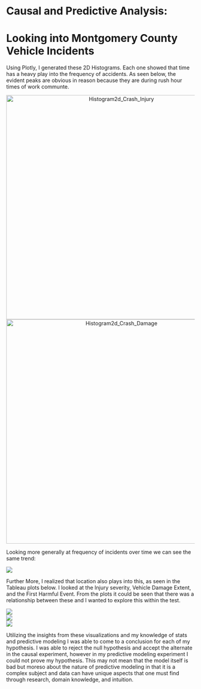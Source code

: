 # Causal and Predictive Analysis:
# Looking into Montgomery County Vehicle Incidents

Using Plotly, I generated these 2D Histograms. Each one showed that time has a heavy play into the frequency of accidents. As seen below, the evident peaks are obvious in reason because they are during rush hour times of work communte. 

<div>
    <a href="https://plot.ly/~mmadhu94/4/?share_key=bfWCNtMNB0bMMp3hYelsgA" target="_blank" title="Histogram2d_Crash_Injury" style="display: block; text-align: center;"><img src="https://plot.ly/~mmadhu94/4.png?share_key=bfWCNtMNB0bMMp3hYelsgA" alt="Histogram2d_Crash_Injury" style="max-width: 100%;width: 600px;"  width="600" onerror="this.onerror=null;this.src='https://plot.ly/404.png';" /></a>
    <script data-plotly="mmadhu94:4" sharekey-plotly="bfWCNtMNB0bMMp3hYelsgA" src="https://plot.ly/embed.js" async></script>
</div>

<div>
    <a href="https://plot.ly/~mmadhu94/6/?share_key=uwqLY3nxKUsg8kh69Lvggd" target="_blank" title="Histogram2d_Crash_Damage" style="display: block; text-align: center;"><img src="https://plot.ly/~mmadhu94/6.png?share_key=uwqLY3nxKUsg8kh69Lvggd" alt="Histogram2d_Crash_Damage" style="max-width: 100%;width: 600px;"  width="600" onerror="this.onerror=null;this.src='https://plot.ly/404.png';" /></a>
    <script data-plotly="mmadhu94:6" sharekey-plotly="uwqLY3nxKUsg8kh69Lvggd" src="https://plot.ly/embed.js" async></script>
</div>


Looking more generally at frequency of incidents over time we can see the same trend:

<div class='tableauPlaceholder' id='viz1548950809547' style='position: relative'><noscript><a href='#'><img alt=' ' src='https:&#47;&#47;public.tableau.com&#47;static&#47;images&#47;Fr&#47;FrequencyofCrashesbyHourofDay&#47;Sheet2&#47;1_rss.png' style='border: none' /></a></noscript><object class='tableauViz'  style='display:none;'><param name='host_url' value='https%3A%2F%2Fpublic.tableau.com%2F' /> <param name='embed_code_version' value='3' /> <param name='site_root' value='' /><param name='name' value='FrequencyofCrashesbyHourofDay&#47;Sheet2' /><param name='tabs' value='no' /><param name='toolbar' value='yes' /><param name='static_image' value='https:&#47;&#47;public.tableau.com&#47;static&#47;images&#47;Fr&#47;FrequencyofCrashesbyHourofDay&#47;Sheet2&#47;1.png' /> <param name='animate_transition' value='yes' /><param name='display_static_image' value='yes' /><param name='display_spinner' value='yes' /><param name='display_overlay' value='yes' /><param name='display_count' value='yes' /></object></div>                <script type='text/javascript'>                    var divElement = document.getElementById('viz1548950809547');                    var vizElement = divElement.getElementsByTagName('object')[0];                    vizElement.style.width='100%';vizElement.style.height=(divElement.offsetWidth*0.75)+'px';                    var scriptElement = document.createElement('script');                    scriptElement.src = 'https://public.tableau.com/javascripts/api/viz_v1.js';                    vizElement.parentNode.insertBefore(scriptElement, vizElement);                </script>

Further More, I realized that location also plays into this, as seen in the Tableau plots below. I looked at the Injury severity, Vehicle Damage Extent, and the First Harmful Event. From the plots it could be seen that there was a relationship between these and I wanted to explore this within the test.

<div class='tableauPlaceholder' id='viz1548950962741' style='position: relative'><noscript><a href='#'><img alt=' ' src='https:&#47;&#47;public.tableau.com&#47;static&#47;images&#47;Ty&#47;TypeofHarmfulEventbyLocation&#47;Sheet1&#47;1_rss.png' style='border: none' /></a></noscript><object class='tableauViz'  style='display:none;'><param name='host_url' value='https%3A%2F%2Fpublic.tableau.com%2F' /> <param name='embed_code_version' value='3' /> <param name='site_root' value='' /><param name='name' value='TypeofHarmfulEventbyLocation&#47;Sheet1' /><param name='tabs' value='no' /><param name='toolbar' value='yes' /><param name='static_image' value='https:&#47;&#47;public.tableau.com&#47;static&#47;images&#47;Ty&#47;TypeofHarmfulEventbyLocation&#47;Sheet1&#47;1.png' /> <param name='animate_transition' value='yes' /><param name='display_static_image' value='yes' /><param name='display_spinner' value='yes' /><param name='display_overlay' value='yes' /><param name='display_count' value='yes' /></object></div>                <script type='text/javascript'>                    var divElement = document.getElementById('viz1548950962741');                    var vizElement = divElement.getElementsByTagName('object')[0];                    vizElement.style.width='100%';vizElement.style.height=(divElement.offsetWidth*0.75)+'px';                    var scriptElement = document.createElement('script');                    scriptElement.src = 'https://public.tableau.com/javascripts/api/viz_v1.js';                    vizElement.parentNode.insertBefore(scriptElement, vizElement);                </script>

<div class='tableauPlaceholder' id='viz1548950984701' style='position: relative'><noscript><a href='#'><img alt=' ' src='https:&#47;&#47;public.tableau.com&#47;static&#47;images&#47;Ve&#47;VehivleDamageExtentbyLocation&#47;Sheet13&#47;1_rss.png' style='border: none' /></a></noscript><object class='tableauViz'  style='display:none;'><param name='host_url' value='https%3A%2F%2Fpublic.tableau.com%2F' /> <param name='embed_code_version' value='3' /> <param name='site_root' value='' /><param name='name' value='VehivleDamageExtentbyLocation&#47;Sheet13' /><param name='tabs' value='no' /><param name='toolbar' value='yes' /><param name='static_image' value='https:&#47;&#47;public.tableau.com&#47;static&#47;images&#47;Ve&#47;VehivleDamageExtentbyLocation&#47;Sheet13&#47;1.png' /> <param name='animate_transition' value='yes' /><param name='display_static_image' value='yes' /><param name='display_spinner' value='yes' /><param name='display_overlay' value='yes' /><param name='display_count' value='yes' /></object></div>                <script type='text/javascript'>                    var divElement = document.getElementById('viz1548950984701');                    var vizElement = divElement.getElementsByTagName('object')[0];                    vizElement.style.width='100%';vizElement.style.height=(divElement.offsetWidth*0.75)+'px';                    var scriptElement = document.createElement('script');                    scriptElement.src = 'https://public.tableau.com/javascripts/api/viz_v1.js';                    vizElement.parentNode.insertBefore(scriptElement, vizElement);                </script>

<div class='tableauPlaceholder' id='viz1548951003616' style='position: relative'><noscript><a href='#'><img alt=' ' src='https:&#47;&#47;public.tableau.com&#47;static&#47;images&#47;In&#47;InjurySeveritybyLocation&#47;Sheet12&#47;1_rss.png' style='border: none' /></a></noscript><object class='tableauViz'  style='display:none;'><param name='host_url' value='https%3A%2F%2Fpublic.tableau.com%2F' /> <param name='embed_code_version' value='3' /> <param name='site_root' value='' /><param name='name' value='InjurySeveritybyLocation&#47;Sheet12' /><param name='tabs' value='no' /><param name='toolbar' value='yes' /><param name='static_image' value='https:&#47;&#47;public.tableau.com&#47;static&#47;images&#47;In&#47;InjurySeveritybyLocation&#47;Sheet12&#47;1.png' /> <param name='animate_transition' value='yes' /><param name='display_static_image' value='yes' /><param name='display_spinner' value='yes' /><param name='display_overlay' value='yes' /><param name='display_count' value='yes' /></object></div>                <script type='text/javascript'>                    var divElement = document.getElementById('viz1548951003616');                    var vizElement = divElement.getElementsByTagName('object')[0];                    vizElement.style.width='100%';vizElement.style.height=(divElement.offsetWidth*0.75)+'px';                    var scriptElement = document.createElement('script');                    scriptElement.src = 'https://public.tableau.com/javascripts/api/viz_v1.js';                    vizElement.parentNode.insertBefore(scriptElement, vizElement);                </script>


Utilizing the insights from these visualizations and my knowledge of stats and predictive modeling I was able to come to a conclusion for each of my hypothesis. I was able to reject the null hypothesis and accept the alternate in the causal experiment, however in my predictive modeling experiment I could not prove my hypothesis. This may not mean that the model itself is bad but moreso about the nature of predictive modeling in that it is a complex subject and data can have unique aspects that one must find through research, domain knowledge, and intuition.
